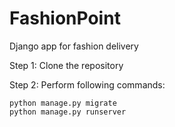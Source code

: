 # FashionPoint
Django app for fashion delivery

Step 1:
  Clone the repository
  
Step 2:
  Perform following commands:
  
    python manage.py migrate
    python manage.py runserver

